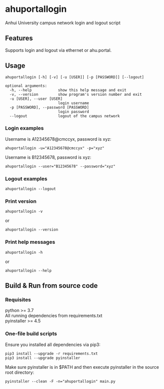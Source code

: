 # ahuportallogin

Anhui University campus network login and logout script  

## Features

Supports login and logout via ethernet or ahu.portal.  

## Usage
    ahuportallogin [-h] [-v] [-u [USER]] [-p [PASSWORD]] [--logout]

    optional arguments:  
      -h, --help            show this help message and exit  
      -v, --version         show program's version number and exit  
      -u [USER], --user [USER]  
                            login username  
      -p [PASSWORD], --password [PASSWORD]  
                            login password  
      --logout              logout of the campus network

### Login examples

Username is A12345678@cmccyx, password is xyz:  

    ahuportallogin -u="A12345678@cmccyx" -p="xyz"

Username is B12345678, password is xyz:  

    ahuportallogin --user="B12345678" --password="xyz"

### Logout examples

    ahuportallogin --logout

### Print version

    ahuportallogin -v

or  

    ahuportallogin --version

### Print help messages

    ahuportallogin -h

or  

    ahuportallogin --help

## Build & Run from source code

### Requisites

python >= 3.7  
All running dependencies from requirements.txt  
pyinstaller >= 4.5  

### One-file build scripts

Ensure you installed all dependencies via pip3:  

    pip3 install --upgrade -r requirements.txt
    pip3 install --upgrade pyinstaller

Make sure pyinstaller is in $PATH and then execute pyinstaller in the source root directory:  

    pyinstaller --clean -F -n="ahuportallogin" main.py
